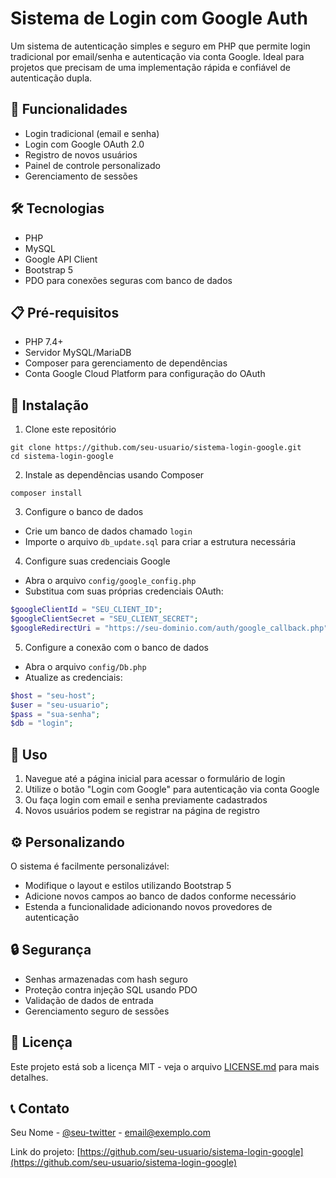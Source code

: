 # Sistema de Login com Google Auth

Um sistema de autenticação simples e seguro em PHP que permite login tradicional por email/senha e autenticação via conta Google. Ideal para projetos que precisam de uma implementação rápida e confiável de autenticação dupla.

## 🚀 Funcionalidades

- Login tradicional (email e senha)
- Login com Google OAuth 2.0
- Registro de novos usuários
- Painel de controle personalizado
- Gerenciamento de sessões

## 🛠️ Tecnologias

- PHP
- MySQL
- Google API Client
- Bootstrap 5
- PDO para conexões seguras com banco de dados

## 📋 Pré-requisitos

- PHP 7.4+
- Servidor MySQL/MariaDB
- Composer para gerenciamento de dependências
- Conta Google Cloud Platform para configuração do OAuth

## 🔧 Instalação

1. Clone este repositório

```
git clone https://github.com/seu-usuario/sistema-login-google.git
cd sistema-login-google
```

2. Instale as dependências usando Composer

```
composer install
```

3. Configure o banco de dados

- Crie um banco de dados chamado `login`
- Importe o arquivo `db_update.sql` para criar a estrutura necessária

4. Configure suas credenciais Google

- Abra o arquivo `config/google_config.php`
- Substitua com suas próprias credenciais OAuth:

```php
$googleClientId = "SEU_CLIENT_ID";
$googleClientSecret = "SEU_CLIENT_SECRET";
$googleRedirectUri = "https://seu-dominio.com/auth/google_callback.php";
```

5. Configure a conexão com o banco de dados

- Abra o arquivo `config/Db.php`
- Atualize as credenciais:

```php
$host = "seu-host";
$user = "seu-usuario";
$pass = "sua-senha";
$db = "login";
```

## 🚀 Uso

1. Navegue até a página inicial para acessar o formulário de login
2. Utilize o botão "Login com Google" para autenticação via conta Google
3. Ou faça login com email e senha previamente cadastrados
4. Novos usuários podem se registrar na página de registro

## ⚙️ Personalizando

O sistema é facilmente personalizável:

- Modifique o layout e estilos utilizando Bootstrap 5
- Adicione novos campos ao banco de dados conforme necessário
- Estenda a funcionalidade adicionando novos provedores de autenticação

## 🔒 Segurança

- Senhas armazenadas com hash seguro
- Proteção contra injeção SQL usando PDO
- Validação de dados de entrada
- Gerenciamento seguro de sessões

## 📄 Licença

Este projeto está sob a licença MIT - veja o arquivo [LICENSE.md](LICENSE.md) para mais detalhes.

## 📞 Contato

Seu Nome - [@seu-twitter](https://twitter.com/seu-twitter) - email@exemplo.com

Link do projeto: [https://github.com/seu-usuario/sistema-login-google](https://github.com/seu-usuario/sistema-login-google)
